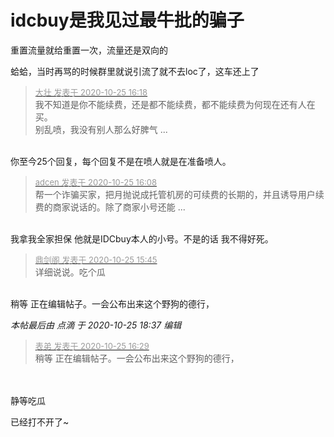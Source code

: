 # idcbuy是我见过最牛批的骗子


重置流量就给重置一次，流量还是双向的

蛤蛤，当时再骂的时候群里就说引流了就不去loc了，这车还上了

<div class="quote"><blockquote><font size="2"><a href="https://www.hostloc.com/forum.php?mod=redirect&amp;goto=findpost&amp;pid=9350266&amp;ptid=758267" target="_blank"><font color="#999999">大壮 发表于 2020-10-25 16:18</font></a></font><br />
我不知道是你不能续费，还是都不能续费，都不能续费为何现在还有人在买。<br />
别乱喷，我没有别人那么好脾气 ...</blockquote></div><br />
你至今25个回复，每个回复不是在喷人就是在准备喷人。

<div class="quote"><blockquote><font size="2"><a href="https://www.hostloc.com/forum.php?mod=redirect&amp;goto=findpost&amp;pid=9350225&amp;ptid=758267" target="_blank"><font color="#999999">adcen 发表于 2020-10-25 16:08</font></a></font><br />
帮一个诈骗买家，把月抛说成托管机房的可续费的长期的，并且诱导用户续费的商家说话的。除了商家小号还能 ...</blockquote></div><br />
我拿我全家担保 他就是IDCbuy本人的小号。不是的话 我不得好死。

<div class="quote"><blockquote><font size="2"><a href="https://www.hostloc.com/forum.php?mod=redirect&amp;goto=findpost&amp;pid=9350126&amp;ptid=758267" target="_blank"><font color="#999999">鼎剑阁 发表于 2020-10-25 15:45</font></a></font><br />
详细说说。吃个瓜</blockquote></div><br />
稍等 正在编辑帖子。一会公布出来这个野狗的德行，

<i class="pstatus"> 本帖最后由 点滴 于 2020-10-25 18:37 编辑 </i><br />
<div class="quote"><blockquote><font size="2"><a href="https://www.hostloc.com/forum.php?mod=redirect&amp;goto=findpost&amp;pid=9350302&amp;ptid=758267" target="_blank"><font color="#999999">表弟 发表于 2020-10-25 16:29</font></a></font><br />
稍等 正在编辑帖子。一会公布出来这个野狗的德行，</blockquote></div><br />
<br />
静等吃瓜

已经打不开了~
